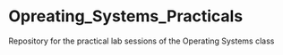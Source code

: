 # Opreating_Systems_Practicals
Repository for the practical lab sessions of the Operating Systems class
